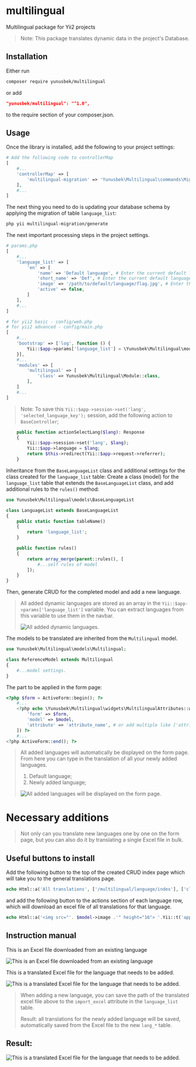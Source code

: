 multilingual
===========================

Multilingual package for Yii2 projects
> Note: This package translates dynamic data in the project's Database.
>

Installation
------------

Either run

```sh
composer require yunusbek/multilingual
```

or add

```json
"yunusbek/multilingual": "^1.0",
```

to the require section of your composer.json.

Usage
------------

Once the library is installed, add the following to your project settings:

```php
# Add the following code to controllerMap
[
    #...
    'controllerMap' => [
        'multilingual-migration' => 'Yunusbek\Multilingual\commands\Migrations',
    ],
    #...
]
```

The next thing you need to do is updating your database schema by applying the migration of table ```language_list```:

```sh
php yii multilingual-migration/generate
```

The next important processing steps in the project settings.

```php
# params.php
[
    #...
    'language_list' => [
        'en' => [
            'name' => 'Default language', # Enter the current default language in your project.
            'short_name' => 'Def', # Enter the current default language short name.
            'image' => '/path/to/default/language/flag.jpg', # Enter the path to the current default language flag image. 
            'active' => false,
        ]
    ],
    #...
]

# for yii2 basic - config/web.php
# for yii2 advanced - config/main.php
[
    #...
    'bootstrap' => ['log', function () {
        Yii::$app->params['language_list'] = \Yunusbek\Multilingual\models\LanguageManager::getAllLanguages('lang'); # The "lang" parameter is a key to Yii::$app->session->set('lang', 'selected_language_key').
    }],
    #...
    'modules' => [
        'multilingual' => [
            'class' => Yunusbek\Multilingual\Module::class,
        ],
    ]
    #...
]
```
> Note: To save this ```Yii::$app->session->set('lang', 'selected_language_key');``` session, add the following action to ```BaseController```;
> 

```php
    public function actionSelectLang($lang): Response
    {
        Yii::$app->session->set('lang', $lang);
        Yii::$app->language = $lang;
        return $this->redirect(Yii::$app->request->referrer);
    }
```

Inheritance from the ```BaseLanguageList``` class and additional settings for the class created for the ```language_list``` table:
Create a class (model) for the ```language_list``` table that extends the ```BaseLanguageList``` class, and add additional rules to the ```rules()``` method:

````php
use Yunusbek\Multilingual\models\BaseLanguageList

class LanguageList extends BaseLanguageList
{
    public static function tableName()
    {
        return 'language_list';
    }

    public function rules()
    {
        return array_merge(parent::rules(), [
            #...self rules of model
        ]);
    }
}
````
Then, generate CRUD for the completed model and add a new language.
>All added dynamic languages are stored as an array in the ```Yii::$app->params['language_list']``` variable. You can extract languages from this variable to use them in the navbar.
> 
>![All added dynamic languages.](github.com/yunusbek/multilinual/dist/img/language_list.jpg)

The models to be translated are inherited from the ```Multilingual``` model.

```php
use Yunusbek\Multilingual\models\Multilingual;

class ReferenceModel extends Multilingual
{
    #...model settings.
}
```

The part to be applied in the form page:

```php
<?php $form = ActiveForm::begin(); ?>
    #...
    <?php echo \Yunusbek\Multilingual\widgets\MultilingualAttributes::widget([
        'form' => $form,
        'model' => $model,
        'attribute' => 'attribute_name', # or add multiple like ['attribute_name', 'second_attribute_name']
    ]) ?>
    #...
<?php ActiveForm::end(); ?>
```
> All added languages will automatically be displayed on the form page. From here you can type in the translation of all your newly added languages.
>1) Default language;
>2) Newly added language;
>
>![All added languages will be displayed on the form page.](dist/img/form.jpg)


Necessary additions
===========================

>Not only can you translate new languages one by one on the form page, but you can also do it by translating a single Excel file in bulk.

Useful buttons to install
------------
Add the following button to the top of the created CRUD index page which will take you to the general translations page.

````php
echo Html::a('All translations', ['/multilingual/language/index'], ['class' => 'btn btn-primary', 'target' => '_blank']);
````

and add the following button to the actions section of each language row, which will download an excel file of all translations for that language.

````php
echo Html::a('<img src="'. $model->image .'" height="16"> '.Yii::t('app', 'Export Excel'), ['/multilingual/language/export-to-excel', 'table_name' => $model->table], ['class'=> 'btn btn-info', 'data-pjax' => '0'])
````


Instruction manual
------------

This is an Excel file downloaded from an existing language

![This is an Excel file downloaded from an existing language](dist/img/excel1.jpg)

This is a translated Excel file for the language that needs to be added.

![This is a translated Excel file for the language that needs to be added.](dist/img/excel2.jpg)

> When adding a new language, you can save the path of the translated excel file above to the ```import_excel``` attribute in the ```language_list``` table.
> 
> Result: all translations for the newly added language will be saved, automatically saved from the Excel file to the new ```lang_*``` table.
>

Result:
------------

![This is a translated Excel file for the language that needs to be added.](dist/img/result.jpg)
